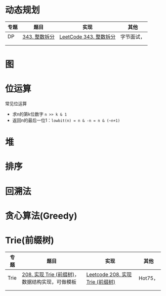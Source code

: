 # 动态规划

| 专题 | 题目                                                         | 实现                                                       | 其他       |
| ---- | ------------------------------------------------------------ | ---------------------------------------------------------- | ---------- |
| DP   | [343. 整数拆分](https://leetcode.cn/problems/integer-break/description/) | [LeetCode 343. 整数拆分](02_DP/343_LC_M_integer-break.cpp) | 字节面试， |
|      |                                                              |                                                            |            |
|      |                                                              |                                                            |            |



# 图

# 位运算

常见位运算

- 求n的第k位数字 `n >> k & 1`
- 返回n的最后一位1：`lowbit(n) = n & -n = n & (~n+1)`

# 堆

# 排序

# 回溯法



# 贪心算法(Greedy)

# Trie(前缀树)

| 专题 | 题目                                                         | 实现                                                         | 其他    |
| ---- | ------------------------------------------------------------ | ------------------------------------------------------------ | ------- |
| Trie | [208. 实现 Trie (前缀树)](https://leetcode.cn/problems/implement-trie-prefix-tree/description/)，数据结构实现，可做模板<br/> | [Leetcode 208. 实现 Trie (前缀树)](01_00_Trie/208_LC_M_implement-trie-prefix-tree.cpp)<br/> | Hot75， |
|      |                                                              |                                                              |         |
|      |                                                              |                                                              |         |





